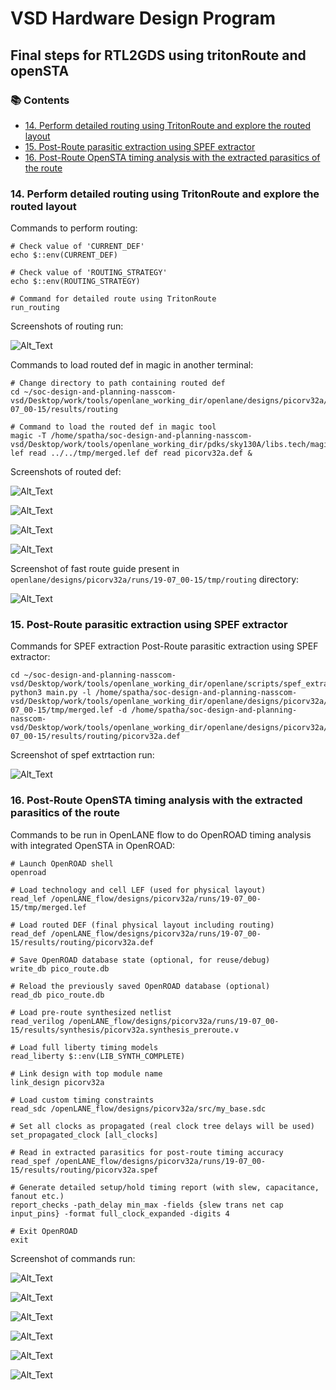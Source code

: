 # VSD Hardware Design Program

## Final steps for RTL2GDS using tritonRoute and openSTA

### 📚 Contents

- [14. Perform detailed routing using TritonRoute and explore the routed layout](#14-perform-detailed-routing-using-tritonroute-and-explore-the-routed-layout)
- [15. Post-Route parasitic extraction using SPEF extractor](#15-post-route-parasitic-extraction-using-spef-extractor)
- [16. Post-Route OpenSTA timing analysis with the extracted parasitics of the route](#16-post-route-opensta-timing-analysis-with-the-extracted-parasitics-of-the-route)


### 14. Perform detailed routing using TritonRoute and explore the routed layout

Commands to perform routing:

```shell
# Check value of 'CURRENT_DEF'
echo $::env(CURRENT_DEF)

# Check value of 'ROUTING_STRATEGY'
echo $::env(ROUTING_STRATEGY)

# Command for detailed route using TritonRoute
run_routing
```

Screenshots of routing run:

![Alt_Text](Images/rout_done.jpg)

Commands to load routed def in magic in another terminal:

```shell
# Change directory to path containing routed def
cd ~/soc-design-and-planning-nasscom-vsd/Desktop/work/tools/openlane_working_dir/openlane/designs/picorv32a/runs/19-07_00-15/results/routing

# Command to load the routed def in magic tool
magic -T /home/spatha/soc-design-and-planning-nasscom-vsd/Desktop/work/tools/openlane_working_dir/pdks/sky130A/libs.tech/magic/sky130A.tech lef read ../../tmp/merged.lef def read picorv32a.def &
```

Screenshots of routed def:

![Alt_Text](Images/1.jpg)

![Alt_Text](Images/2.jpg)

![Alt_Text](Images/3.jpg)

![Alt_Text](Images/4.jpg)


Screenshot of fast route guide present in `openlane/designs/picorv32a/runs/19-07_00-15/tmp/routing` directory:

![Alt_Text](Images/5.jpg)

### 15. Post-Route parasitic extraction using SPEF extractor

Commands for SPEF extraction Post-Route parasitic extraction using SPEF extractor:

```shell
cd ~/soc-design-and-planning-nasscom-vsd/Desktop/work/tools/openlane_working_dir/openlane/scripts/spef_extractor
python3 main.py -l /home/spatha/soc-design-and-planning-nasscom-vsd/Desktop/work/tools/openlane_working_dir/openlane/designs/picorv32a/runs/19-07_00-15/tmp/merged.lef -d /home/spatha/soc-design-and-planning-nasscom-vsd/Desktop/work/tools/openlane_working_dir/openlane/designs/picorv32a/runs/19-07_00-15/results/routing/picorv32a.def
```

Screenshot of spef extrtaction run:

![Alt_Text](Images/6.jpg)

### 16. Post-Route OpenSTA timing analysis with the extracted parasitics of the route

Commands to be run in OpenLANE flow to do OpenROAD timing analysis with integrated OpenSTA in OpenROAD:

```shell
# Launch OpenROAD shell
openroad

# Load technology and cell LEF (used for physical layout)
read_lef /openLANE_flow/designs/picorv32a/runs/19-07_00-15/tmp/merged.lef

# Load routed DEF (final physical layout including routing)
read_def /openLANE_flow/designs/picorv32a/runs/19-07_00-15/results/routing/picorv32a.def

# Save OpenROAD database state (optional, for reuse/debug)
write_db pico_route.db

# Reload the previously saved OpenROAD database (optional)
read_db pico_route.db

# Load pre-route synthesized netlist
read_verilog /openLANE_flow/designs/picorv32a/runs/19-07_00-15/results/synthesis/picorv32a.synthesis_preroute.v

# Load full liberty timing models
read_liberty $::env(LIB_SYNTH_COMPLETE)

# Link design with top module name
link_design picorv32a

# Load custom timing constraints
read_sdc /openLANE_flow/designs/picorv32a/src/my_base.sdc

# Set all clocks as propagated (real clock tree delays will be used)
set_propagated_clock [all_clocks]

# Read in extracted parasitics for post-route timing accuracy
read_spef /openLANE_flow/designs/picorv32a/runs/19-07_00-15/results/routing/picorv32a.spef

# Generate detailed setup/hold timing report (with slew, capacitance, fanout etc.)
report_checks -path_delay min_max -fields {slew trans net cap input_pins} -format full_clock_expanded -digits 4

# Exit OpenROAD
exit
```

Screenshot of commands run:

![Alt_Text](Images/7.jpg)

![Alt_Text](Images/8.jpg)

![Alt_Text](Images/9.jpg)

![Alt_Text](Images/10.jpg)

![Alt_Text](Images/11.jpg)

![Alt_Text](Images/13.jpg)
